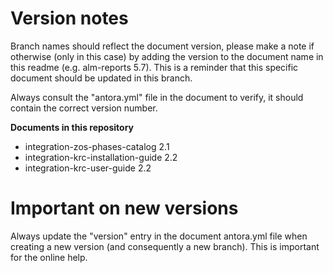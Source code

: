 # Version notes

Branch names should reflect the document version, please make a note if otherwise (only in this case) by adding the version to the document name in this readme (e.g. alm-reports 5.7). This is a reminder that this specific document should be updated in this branch.

Always consult the "antora.yml" file in the document to verify, it should contain the correct version number.

**Documents in this repository**

* integration-zos-phases-catalog 2.1
* integration-krc-installation-guide 2.2
* integration-krc-user-guide 2.2 	      

# Important on new versions

Always update the "version" entry in the document antora.yml file when creating a new version (and consequently a new branch). This is important for the online help.